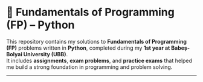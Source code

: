 # 🐍 Fundamentals of Programming (FP) – Python

This repository contains my solutions to **Fundamentals of Programming (FP)** problems written in **Python**, completed during my **1st year at Babeș-Bolyai University (UBB)**.  
It includes **assignments**, **exam problems**, and **practice exams** that helped me build a strong foundation in programming and problem solving.

---
